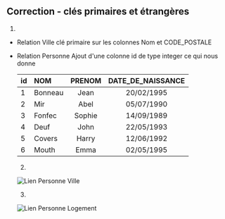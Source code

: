 ## Correction - clés primaires et étrangères

  1.

* Relation Ville clé primaire sur les colonnes Nom et CODE_POSTALE
* Relation Personne Ajout d'une colonne id de type integer ce qui nous donne

  | id  | NOM     | PRENOM | DATE_DE_NAISSANCE |
  |:--- |:------- |:------:|:-----------------:|
  | 1   | Bonneau | Jean   | 20/02/1995        |
  | 2   | Mir     | Abel   | 05/07/1990        |
  | 3   | Fonfec  | Sophie | 14/09/1989        |
  | 4   | Deuf    | John   | 22/05/1993        |
  | 5   | Covers  | Harry  | 12/06/1992        |
  | 6   | Mouth   | Emma   | 02/05/1995        |

  2.

  ![Lien Personne Ville](Modelisation/img/personne_ville.png)

  3.

  ![Lien Personne Logement](Modelisation/img/logement_ville.png)

